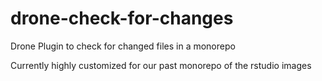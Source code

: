 # drone-check-for-changes
Drone Plugin to check for changed files in a monorepo

Currently highly customized for our past monorepo of the rstudio images
